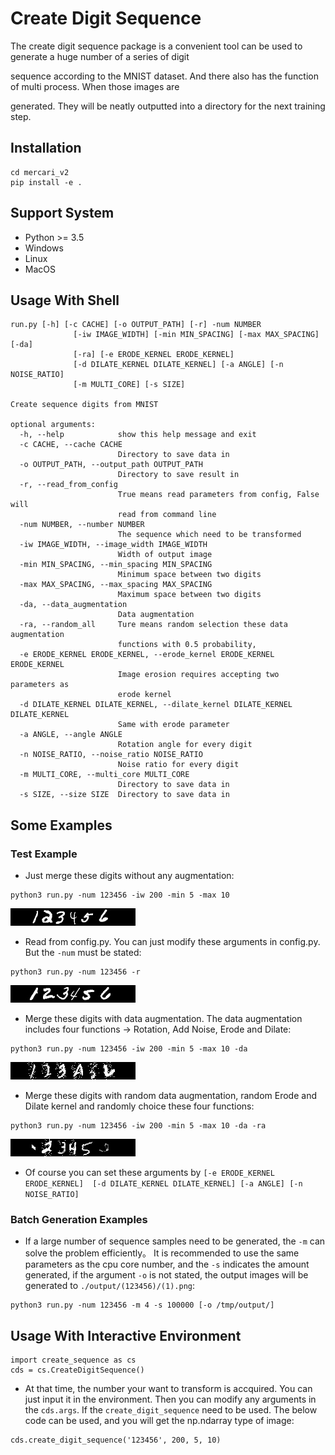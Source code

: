 # **Create Digit Sequence**

The create digit sequence package is a convenient tool can be used to generate a huge number of a series of digit 

sequence according to the MNIST dataset. And there also has the function of multi process. When those images are 

generated. They will be neatly outputted into a directory for the next training step.

## **Installation**
```
cd mercari_v2
pip install -e .
```
## Support System
- Python >= 3.5
- Windows
- Linux
- MacOS

## **Usage With Shell**
```
run.py [-h] [-c CACHE] [-o OUTPUT_PATH] [-r] -num NUMBER
              [-iw IMAGE_WIDTH] [-min MIN_SPACING] [-max MAX_SPACING] [-da]
              [-ra] [-e ERODE_KERNEL ERODE_KERNEL]
              [-d DILATE_KERNEL DILATE_KERNEL] [-a ANGLE] [-n NOISE_RATIO]
              [-m MULTI_CORE] [-s SIZE]

Create sequence digits from MNIST

optional arguments:
  -h, --help            show this help message and exit
  -c CACHE, --cache CACHE
                        Directory to save data in
  -o OUTPUT_PATH, --output_path OUTPUT_PATH
                        Directory to save result in
  -r, --read_from_config
                        True means read parameters from config, False will
                        read from command line
  -num NUMBER, --number NUMBER
                        The sequence which need to be transformed
  -iw IMAGE_WIDTH, --image_width IMAGE_WIDTH
                        Width of output image
  -min MIN_SPACING, --min_spacing MIN_SPACING
                        Minimum space between two digits
  -max MAX_SPACING, --max_spacing MAX_SPACING
                        Maximum space between two digits
  -da, --data_augmentation
                        Data augmentation
  -ra, --random_all     Ture means random selection these data augmentation
                        functions with 0.5 probability,
  -e ERODE_KERNEL ERODE_KERNEL, --erode_kernel ERODE_KERNEL ERODE_KERNEL
                        Image erosion requires accepting two parameters as
                        erode kernel
  -d DILATE_KERNEL DILATE_KERNEL, --dilate_kernel DILATE_KERNEL DILATE_KERNEL
                        Same with erode parameter
  -a ANGLE, --angle ANGLE
                        Rotation angle for every digit
  -n NOISE_RATIO, --noise_ratio NOISE_RATIO
                        Noise ratio for every digit
  -m MULTI_CORE, --multi_core MULTI_CORE
                        Directory to save data in
  -s SIZE, --size SIZE  Directory to save data in
```  

## **Some Examples**

### Test Example
- Just merge these digits without any augmentation:
```
python3 run.py -num 123456 -iw 200 -min 5 -max 10
```
![example1](create_sequence/example/123456/1.jpg)
- Read from config.py. You can just modify these arguments in config.py. But the `-num` must be stated:
```
python3 run.py -num 123456 -r
```
![example2](create_sequence/example/123456/2.jpg)
- Merge these digits with data augmentation. The data augmentation includes four functions -\>
    Rotation, Add Noise, Erode and Dilate:
```
python3 run.py -num 123456 -iw 200 -min 5 -max 10 -da
```
![example3](create_sequence/example/123456/3.jpg)
- Merge these digits with random data augmentation, random Erode and Dilate kernel and randomly
    choice these four functions:
```
python3 run.py -num 123456 -iw 200 -min 5 -max 10 -da -ra
```
![example4](create_sequence/example/123456/4.jpg)
- Of course you can set these arguments by `[-e ERODE_KERNEL ERODE_KERNEL] 
   [-d DILATE_KERNEL DILATE_KERNEL] [-a ANGLE] [-n NOISE_RATIO]`
   
### Batch Generation Examples
   - If a large number of sequence samples need to be generated, the `-m` can solve the problem efficiently。
   It is recommended to use the same parameters as the cpu core number, and the `-s` indicates the amount generated,
   if the argument `-o` is not stated, the output images will be generated to `./output/(123456)/(1).png`:
```
python3 run.py -num 123456 -m 4 -s 100000 [-o /tmp/output/]
```

## **Usage With Interactive Environment**
```
import create_sequence as cs
cds = cs.CreateDigitSequence()
```
- At that time, the number your want to transform is accquired. You can just input it in the environment.
Then you can modify any arguments in the `cds.args`. If the `create_digit_sequence` need to be used. The below code can
be used, and you will get the np.ndarray type of image:
```
cds.create_digit_sequence('123456', 200, 5, 10)
```
